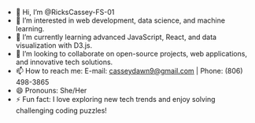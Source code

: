 - 👋 Hi, I’m @RicksCassey-FS-01
- 👀 I’m interested in web development, data science, and machine learning.
- 🌱 I’m currently learning advanced JavaScript, React, and data visualization with D3.js.
- 💞️ I’m looking to collaborate on open-source projects, web applications, and innovative tech solutions.
- 📫 How to reach me: E-mail: casseydawn9@gmail.com | Phone: (806) 498-3865
- 😄 Pronouns: She/Her
- ⚡ Fun fact: I love exploring new tech trends and enjoy solving challenging coding puzzles!
<!---
RicksCassey-FS-01/RicksCassey-FS-01 is a ✨ special ✨ repository because its `README.md` (this file) appears on your GitHub profile.
You can click the Preview link to take a look at your changes.
--->
